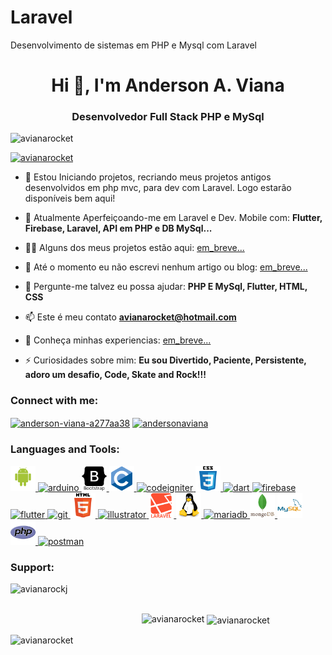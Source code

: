 # Laravel
Desenvolvimento de sistemas em PHP e Mysql com Laravel

<h1 align="center">Hi 👋, I'm Anderson A. Viana</h1>
<h3 align="center">Desenvolvedor Full Stack PHP e MySql</h3>

<p align="left"> <img src="https://komarev.com/ghpvc/?username=avianarocket&label=Profile%20views&color=0e75b6&style=flat" alt="avianarocket" /> </p>

<p align="left"> <a href="https://github.com/ryo-ma/github-profile-trophy"><img src="https://github-profile-trophy.vercel.app/?username=avianarocket" alt="avianarocket" /></a> </p>

- 🔭 Estou Iniciando projetos, recriando meus projetos antigos desenvolvidos em php mvc, para dev com Laravel. Logo estarão disponíveis bem aqui!

- 🌱 Atualmente Aperfeiçoando-me em Laravel e Dev. Mobile com: **Flutter, Firebase, Laravel, API em PHP e DB MySql...**

- 👨‍💻 Alguns dos meus projetos estão aqui: [em_breve...](em_breve...)

- 📝 Até o momento eu não escrevi nenhum artigo ou blog: [em_breve...](em_breve...)

- 💬 Pergunte-me talvez eu possa ajudar: **PHP E MySql, Flutter, HTML, CSS**

- 📫 Este é meu contato **avianarocket@hotmail.com**

- 📄 Conheça minhas experiencias: [em_breve...](em_breve...)

- ⚡ Curiosidades sobre mim: **Eu sou Divertido, Paciente, Persistente, adoro um desafio, Code, Skate and Rock!!!**

<h3 align="left">Connect with me:</h3>
<p align="left">
<a href="https://linkedin.com/in/anderson-viana-a277aa38" target="blank"><img align="center" src="https://raw.githubusercontent.com/rahuldkjain/github-profile-readme-generator/master/src/images/icons/Social/linked-in-alt.svg" alt="anderson-viana-a277aa38" height="30" width="40" /></a>
<a href="https://instagram.com/andersonaviana" target="blank"><img align="center" src="https://raw.githubusercontent.com/rahuldkjain/github-profile-readme-generator/master/src/images/icons/Social/instagram.svg" alt="andersonaviana" height="30" width="40" /></a>
</p>

<h3 align="left">Languages and Tools:</h3>
<p align="left"> <a href="https://developer.android.com" target="_blank" rel="noreferrer"> <img src="https://raw.githubusercontent.com/devicons/devicon/master/icons/android/android-original-wordmark.svg" alt="android" width="40" height="40"/> </a> <a href="https://www.arduino.cc/" target="_blank" rel="noreferrer"> <img src="https://cdn.worldvectorlogo.com/logos/arduino-1.svg" alt="arduino" width="40" height="40"/> </a> <a href="https://getbootstrap.com" target="_blank" rel="noreferrer"> <img src="https://raw.githubusercontent.com/devicons/devicon/master/icons/bootstrap/bootstrap-plain-wordmark.svg" alt="bootstrap" width="40" height="40"/> </a> <a href="https://www.cprogramming.com/" target="_blank" rel="noreferrer"> <img src="https://raw.githubusercontent.com/devicons/devicon/master/icons/c/c-original.svg" alt="c" width="40" height="40"/> </a> <a href="https://codeigniter.com" target="_blank" rel="noreferrer"> <img src="https://cdn.worldvectorlogo.com/logos/codeigniter.svg" alt="codeigniter" width="40" height="40"/> </a> <a href="https://www.w3schools.com/css/" target="_blank" rel="noreferrer"> <img src="https://raw.githubusercontent.com/devicons/devicon/master/icons/css3/css3-original-wordmark.svg" alt="css3" width="40" height="40"/> </a> <a href="https://dart.dev" target="_blank" rel="noreferrer"> <img src="https://www.vectorlogo.zone/logos/dartlang/dartlang-icon.svg" alt="dart" width="40" height="40"/> </a> <a href="https://firebase.google.com/" target="_blank" rel="noreferrer"> <img src="https://www.vectorlogo.zone/logos/firebase/firebase-icon.svg" alt="firebase" width="40" height="40"/> </a> <a href="https://flutter.dev" target="_blank" rel="noreferrer"> <img src="https://www.vectorlogo.zone/logos/flutterio/flutterio-icon.svg" alt="flutter" width="40" height="40"/> </a> <a href="https://git-scm.com/" target="_blank" rel="noreferrer"> <img src="https://www.vectorlogo.zone/logos/git-scm/git-scm-icon.svg" alt="git" width="40" height="40"/> </a> <a href="https://www.w3.org/html/" target="_blank" rel="noreferrer"> <img src="https://raw.githubusercontent.com/devicons/devicon/master/icons/html5/html5-original-wordmark.svg" alt="html5" width="40" height="40"/> </a> <a href="https://www.adobe.com/in/products/illustrator.html" target="_blank" rel="noreferrer"> <img src="https://www.vectorlogo.zone/logos/adobe_illustrator/adobe_illustrator-icon.svg" alt="illustrator" width="40" height="40"/> </a> <a href="https://laravel.com/" target="_blank" rel="noreferrer"> <img src="https://raw.githubusercontent.com/devicons/devicon/master/icons/laravel/laravel-plain-wordmark.svg" alt="laravel" width="40" height="40"/> </a> <a href="https://www.linux.org/" target="_blank" rel="noreferrer"> <img src="https://raw.githubusercontent.com/devicons/devicon/master/icons/linux/linux-original.svg" alt="linux" width="40" height="40"/> </a> <a href="https://mariadb.org/" target="_blank" rel="noreferrer"> <img src="https://www.vectorlogo.zone/logos/mariadb/mariadb-icon.svg" alt="mariadb" width="40" height="40"/> </a> <a href="https://www.mongodb.com/" target="_blank" rel="noreferrer"> <img src="https://raw.githubusercontent.com/devicons/devicon/master/icons/mongodb/mongodb-original-wordmark.svg" alt="mongodb" width="40" height="40"/> </a> <a href="https://www.mysql.com/" target="_blank" rel="noreferrer"> <img src="https://raw.githubusercontent.com/devicons/devicon/master/icons/mysql/mysql-original-wordmark.svg" alt="mysql" width="40" height="40"/> </a> <a href="https://www.php.net" target="_blank" rel="noreferrer"> <img src="https://raw.githubusercontent.com/devicons/devicon/master/icons/php/php-original.svg" alt="php" width="40" height="40"/> </a> <a href="https://postman.com" target="_blank" rel="noreferrer"> <img src="https://www.vectorlogo.zone/logos/getpostman/getpostman-icon.svg" alt="postman" width="40" height="40"/> </a> </p>

<h3 align="left">Support:</h3>
<p><a href="https://www.buymeacoffee.com/avianarockj"> <img align="left" src="https://cdn.buymeacoffee.com/buttons/v2/default-yellow.png" height="50" width="210" alt="avianarockj" /></a></p><br><br>

<p><img align="left" src="https://github-readme-stats.vercel.app/api/top-langs?username=avianarocket&show_icons=true&locale=en&layout=compact" alt="avianarocket" /></p>

<p>&nbsp;<img align="center" src="https://github-readme-stats.vercel.app/api?username=avianarocket&show_icons=true&locale=en" alt="avianarocket" /></p>

<p><img align="center" src="https://github-readme-streak-stats.herokuapp.com/?user=avianarocket&" alt="avianarocket" /></p>
